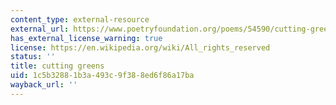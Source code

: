 ```yaml
---
content_type: external-resource
external_url: https://www.poetryfoundation.org/poems/54590/cutting-greens
has_external_license_warning: true
license: https://en.wikipedia.org/wiki/All_rights_reserved
status: ''
title: cutting greens
uid: 1c5b3288-1b3a-493c-9f38-8ed6f86a17ba
wayback_url: ''
---
```

